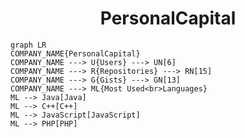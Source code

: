 <h1 align="center">PersonalCapital</h1>

```mermaid
graph LR
COMPANY_NAME{PersonalCapital}
COMPANY_NAME ---> U{Users} ---> UN[6]
COMPANY_NAME ---> R{Repositories} ---> RN[15]
COMPANY_NAME ---> G{Gists} ---> GN[13]
COMPANY_NAME ---> ML{Most Used<br>Languages}
ML --> Java[Java]
ML --> C++[C++]
ML --> JavaScript[JavaScript]
ML --> PHP[PHP]
```
